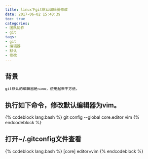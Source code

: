```yaml
---
title: linux下git默认编辑器修改
date: 2017-06-02 15:40:39
toc: true
categories:
- 团队协作
- git
tags:
- git
- 编辑器
- 默认
- 修改
---
```


## 背景

```
git默认的编辑器是nano，使用起来不方便。
```

## 执行如下命令，修改默认编辑器为vim。

{% codeblock lang:bash %}
git config --global core.editor vim
{% endcodeblock %}

## 打开~/.gitconfig文件查看

{% codeblock lang:bash %}
[core]
editor=vim
{% endcodeblock %}
